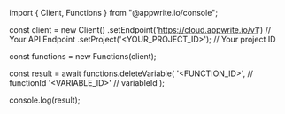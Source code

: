 import { Client, Functions } from "@appwrite.io/console";

const client = new Client()
    .setEndpoint('https://cloud.appwrite.io/v1') // Your API Endpoint
    .setProject('<YOUR_PROJECT_ID>'); // Your project ID

const functions = new Functions(client);

const result = await functions.deleteVariable(
    '<FUNCTION_ID>', // functionId
    '<VARIABLE_ID>' // variableId
);

console.log(result);
